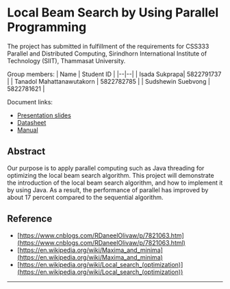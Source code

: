 
# Local Beam Search by Using Parallel Programming

The project has submitted in fulfillment of the requirements for CSS333 Parallel and Distributed Computing, Sirindhorn International Institute of Technology (SIIT), Thammasat University. 

Group members:
| Name | Student ID |
|--|--|
| Isada Sukprapa| 5822791737 |
| Tanadol Mahattanawutakorn | 5822782785 |
| Sudshewin Suebvong | 5822781621 |

Document links:
- [Presentation slides](https://github.com/sadanalog/multithread-local-beam-search/blob/master/slide.pdf)
- [Datasheet](https://github.com/sadanalog/multithread-local-beam-search/blob/master/datasheet.pdf)
- [Manual](https://github.com/sadanalog/multithread-local-beam-search/blob/master/manual.pdf)

## Abstract

Our purpose is to apply parallel computing such as Java threading for optimizing the local beam search algorithm.
This project will demonstrate the introduction of the local beam search algorithm, and how to implement it by using Java.
As a result, the performance of parallel has improved by about 17 percent compared to the sequential algorithm.

## Reference
-   [https://www.cnblogs.com/RDaneelOlivaw/p/7821063.htm](https://www.cnblogs.com/RDaneelOlivaw/p/7821063.html)
-   [https://en.wikipedia.org/wiki/Maxima_and_minima](https://en.wikipedia.org/wiki/Maxima_and_minima)
-   [https://en.wikipedia.org/wiki/Local_search_(optimization)](https://en.wikipedia.org/wiki/Local_search_(optimization))
---
